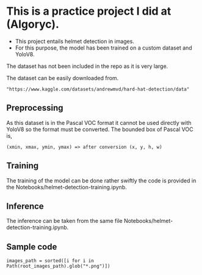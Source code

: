 # This is a practice project I did at (Algoryc).

- This project entails helmet detection in images.
- For this purpose, the model has been trained on a custom dataset and YoloV8.

The dataset has not been included in the repo as it is very large. 

The dataset can be easily downloaded from.

```
"https://www.kaggle.com/datasets/andrewmvd/hard-hat-detection/data"
```
## Preprocessing
As this dataset is in the Pascal VOC format it cannot be used directly with YoloV8 so the format must be converted.
The bounded box of Pascal VOC is, 
```
(xmin, xmax, ymin, ymax) => after conversion (x, y, h, w)
```
## Training
The training of the model can be done rather swiftly the code is provided in the Notebooks/helmet-detection-training.ipynb.

## Inference
The inference can be taken from the same file Notebooks/helmet-detection-training.ipynb.

## Sample code
``` 
images_path = sorted([i for i in Path(root_images_path).glob("*.png")])
```
